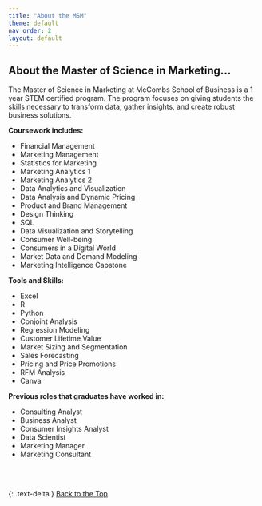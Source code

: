 ```yaml
---
title: "About the MSM"
theme: default
nav_order: 2
layout: default
---
```



## About the Master of Science in Marketing...



The Master of Science in Marketing at McCombs School of Business is a 1 year STEM certified program. The program focuses on giving students the skills necessary to transform data, gather insights, and create robust business solutions. 

**Coursework includes:**

- Financial Management
- Marketing Management
- Statistics for Marketing
- Marketing Analytics 1
- Marketing Analytics 2
- Data Analytics and Visualization
- Data Analysis and Dynamic Pricing
- Product and Brand Management
- Design Thinking
- SQL
- Data Visualization and Storytelling
- Consumer Well-being
- Consumers in a Digital World
- Market Data and Demand Modeling
- Marketing Intelligence Capstone


**Tools and Skills:**
- Excel
- R
- Python
- Conjoint Analysis
- Regression Modeling
- Customer Lifetime Value
- Market Sizing and Segmentation
- Sales Forecasting
- Pricing and Price Promotions
- RFM Analysis
- Canva

**Previous roles that graduates have worked in:**
- Consulting Analyst
- Business Analyst
- Consumer Insights Analyst
- Data Scientist
- Marketing Manager
- Marketing Consultant


<br>
<br>

{: .text-delta }
<a href="#top">Back to the Top</a>
